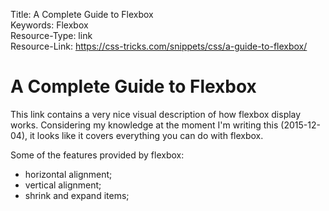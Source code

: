 Title: A Complete Guide to Flexbox  
Keywords: Flexbox  
Resource-Type: link  
Resource-Link: https://css-tricks.com/snippets/css/a-guide-to-flexbox/  

# A Complete Guide to Flexbox

This link contains a very nice visual description of how flexbox display works. Considering my knowledge at the moment I'm writing this (2015-12-04), it looks like it covers everything you can do with flexbox.

Some of the features provided by flexbox:

- horizontal alignment;
- vertical alignment;
- shrink and expand items;
